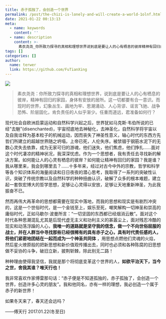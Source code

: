 ```yaml
---
title: 赤子孤独了，会创造一个世界
permalink: /post/the-chizi-is-lonely-and-will-create-a-world-1olnf.html
date: 2021-01-22 00:13:13
meta:
  - name: keywords
    content: ''
  - name: description
    content: >-
      素衣尧尧_你所致力探寻的真相和理想世界说到底是要让人的心有栖息的彼岸精神有回归的家园身体有安放的居所。这一切都要有合一意识。而现时的世界幻象丛生画地为牢思潮涌动人心背谬谣言飞驰战争恐怖阶层固化肯负责任的人似乎渐少。任重而道远君准备如何行？现代社会自欧洲启蒙运动和自然科学兴起之后世界犹如马克斯·韦伯所说的已经(disenchanted)宇宙彻底地去神秘化去神圣化自然科学将宇宙以及自我诠释为基本粒子的机械运动因而丧失了神圣性意义轴心时代的东西方先哲们所建立的超越世界随之坍塌上帝已死人伦失序。被禁锢于钢筋水泥下
tags: []
categories: []
author:
  name: terwer
  link: https://github.com/FuTianXing
---
```




![](https://pic3.zhimg.com/v2-cab83866adee1811ed2844893437e1b7_1440w.jpg?source=172ae18b)  

> 素衣尧尧：你所致力探寻的真相和理想世界，说到底是要让人的心有栖息的彼岸，精神有回归的家园，身体有安放的居所。这一切都要有合一意识。而现时的世界，幻象丛生、画地为牢、思潮涌动、人心背谬、谣言飞驰、战争恐怖、阶层固化，肯负责任的人似乎渐少。任重而道远，君准备如何行？

现代社会自欧洲启蒙运动和自然科学兴起之后，世界犹如马克斯·韦伯所说的已经"去魅"(disenchanted)，宇宙彻底地去神秘化，去神圣化，自然科学将宇宙以及自我诠释为基本粒子的机械运动，因而丧失了神圣性意义，轴心时代的东西方先哲们所建立的超越世界随之坍塌，上帝已死，人伦失序。被禁锢于钢筋水泥下的无数心灵失去依靠，成为无家可归的游魂，他们迷失，他们焦虑，他们挣扎……面对这个时代凄凉的精神状况，我深深忧虑。作为一个思想者，我有责任去寻找新的解决方案。如何能让人的心灵有栖息的彼岸？如何能让精神有回归的家园？我是谁？我从哪里来，我会到哪里去？……十多年来，经过对古今中外的宗教，哲学和科学等各个知识体系的海量阅读和日日夜夜的潜心思考，我取得了一系列的突破性认识，突破了传统宗教以及自然科学的种种扭曲认识，破解了众多的根本难题，建立起一套恢宏博大的哲学思想，足够让心灵得以安放，足够让天地重新神圣，为此我振奋不已。

然而再伟大再革命的思想都需要在现实中落地，而我的思想和现实是有剧烈冲突的，这是一个世俗时代，是一个金钱至上，娱乐至死，嘲笑解构一切神圣和崇高的庸俗时代，正如马歇尔·波曼所言：“一切坚固的东西都已经烟消云散”。面对这个时代各种思潮混乱尤其是后现代虚无主义和功利主义的甚嚣尘上，面对残忍冷酷的现实和动荡浮躁的人心，**我唯一的道路就是坚守我的信念，做一个不向世俗屈服的战士，并在人群当中寻找那些已经很稀有的具有赤子之心，具有时代责任感的人，将他们紧密地团结在一起而成为一个神圣共同体** ，用思想点燃他们灵魂的火焰，然后星火燎原般的把新思想和新价值观传播出去，同时也必须和各种陈腐的旧思想做不妥协的斗争，破旧立新，披荆斩棘，除此别无二路！

种种理由使得我坚信，我就是那个将彻底变革这个世界的人，**如欲平治天下，当今之世，舍我其谁？唯天行也！**

我非常喜欢作家傅雷那句话：“赤子便是不知道孤独的，赤子孤独了，会创造一个世界，创造许多心灵的朋友”。我和他同名，亦有一样的理想，我必创造一个属于赤子的新世界！

如果冬天来了，春天还会远吗？

——傅天行 2017.01.22(冬至日)
